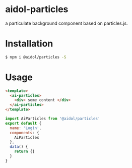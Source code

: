 # aidol-particles

a particulate background component based on particles.js.

# Installation

``` bash
$ npm i @aidol/particles -S
```

# Usage

``` html
<template>
  <ai-particles>
    <div> some content </div>
  </ai-particles>
</template>
```

``` js
import AiParticles from '@aidol/particles'
export default {
  name: 'Login',
  components: {
    AiParticles
  },
  data() {
    return {}
  }
}
```